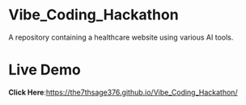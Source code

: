 # Vibe_Coding_Hackathon
A repository containing a healthcare website using various AI tools.

# Live Demo

**Click Here**:https://the7thsage376.github.io/Vibe_Coding_Hackathon/
